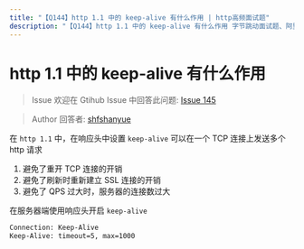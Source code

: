 ```yaml
---
title: "【Q144】http 1.1 中的 keep-alive 有什么作用 | http高频面试题"
description: "【Q144】http 1.1 中的 keep-alive 有什么作用 字节跳动面试题、阿里腾讯面试题、美团小米面试题。"
---
```


# http 1.1 中的 keep-alive 有什么作用

> Issue
> 欢迎在 Gtihub Issue 中回答此问题: [Issue 145](https://github.com/shfshanyue/Daily-Question/issues/145)

> Author
> 回答者: [shfshanyue](https://github.com/shfshanyue)

在 `http 1.1` 中，在响应头中设置 `keep-alive` 可以在一个 TCP 连接上发送多个 http 请求

1. 避免了重开 TCP 连接的开销
1. 避免了刷新时重新建立 SSL 连接的开销
1. 避免了 QPS 过大时，服务器的连接数过大

在服务器端使用响应头开启 `keep-alive`

```bash
Connection: Keep-Alive
Keep-Alive: timeout=5, max=1000
```
